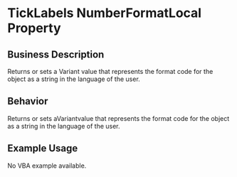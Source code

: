# TickLabels NumberFormatLocal Property

## Business Description
Returns or sets a Variant value that represents the format code for the object as a string in the language of the user.

## Behavior
Returns or sets aVariantvalue that represents the format code for the object as a string in the language of the user.

## Example Usage
No VBA example available.